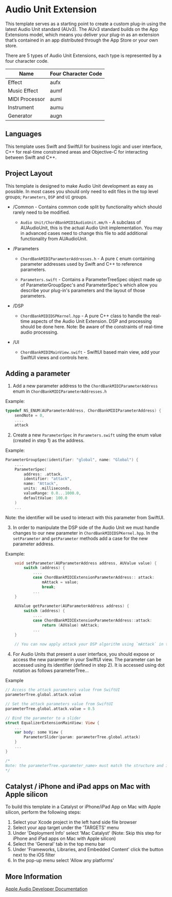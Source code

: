 # Audio Unit Extension
This template serves as a starting point to create a custom plug-in using the latest Audio Unit standard (AUv3). The AUv3 standard builds on the App Extensions model, which means you deliver your plug-in as an extension that’s contained in an app distributed through the App Store or your own store.

There are 5 types of Audio Unit Extensions, each type is represented by a four character code.

|Name|Four Character Code|
|---|---|
|Effect|aufx|
|Music Effect|aumf|
|MIDI Processor|aumi|
|Instrument|aumu|
|Generator|augn|


## Languages
This template uses Swift and SwiftUI for business logic and user interface, C++ for real-time constrained areas and Objective-C for interacting between Swift and C++.

## Project Layout
This template is designed to make Audio Unit development as easy as possible. In most cases you should only need to edit files in the top level groups; `Parameters`, `DSP` and `UI` groups.

* /Common - Contains common code split by functionality which should rarely need to be modified. 
	* `Audio Unit/ChordBankMIDIAudioUnit.mm/h` - A subclass of AUAudioUnit, this is the actual Audio Unit implementation. You may in advanced cases need to change this file to add additional functionality from AUAudioUnit.  
* /Parameters
	* `ChordBankMIDIParameterAddresses.h` - A pure `C` enum containing parameter addresses used by Swift and C++ to reference parameters.
	
	* `Parameters.swift` - Contains a ParameterTreeSpec object made up of ParameterGroupSpec's and ParameterSpec's which allow you describe your plug-in's parameters and the layout of those parameters.

* /DSP
	* `ChordBankMIDIDSPKernel.hpp` - A pure C++ class to handle the real-time aspects of the Audio Unit Extension. DSP and processing should be done here. Note: Be aware of the constraints of real-time audio processing. 
* /UI
	* `ChordBankMIDIMainView.swift` - SwiftUI based main view, add your SwiftUI views and controls here.

## Adding a parameter
1. Add a new parameter address to the `ChordBankMIDIParameterAddress` enum in `ChordBankMIDIParameterAddresses.h` 


Example:

```c
typedef NS_ENUM(AUParameterAddress, ChordBankMIDIParameterAddress) {
	sendNote = 0,
	....
	attack
```

2. Create a new `ParameterSpec` in `Parameters.swift` using the enum value (created in step 1) as the address.

Example:

```swift
ParameterGroupSpec(identifier: "global", name: "Global") {
	....
	ParameterSpec(
		address: .attack,
		identifier: "attack",
		name: "Attack",
		units: .milliseconds,
		valueRange: 0.0...1000.0,
		defaultValue: 100.0
	)
	...
```
Note: the identifier will be used to interact with this parameter from SwiftUI.

3. In order to manipulate the DSP side of the Audio Unit we must handle changes to our new parameter in `ChordBankMIDIDSPKernel.hpp`. In the `setParameter` and `getParameter` methods add a case for the new parameter address.

Example:

```cpp
	void setParameter(AUParameterAddress address, AUValue value) {
		switch (address) {
			....
			case ChordBankMIDIExtensionParameterAddress:: attack:
				mAttack = value;
				break;			
			...
	}
	
	AUValue getParameter(AUParameterAddress address) {
		switch (address) {
			....
			case ChordBankMIDIExtensionParameterAddress::attack:
				return (AUValue) mAttack;
			...
	}
	
	// You can now apply attack your DSP algorithm using `mAttack` in the `process` call. 
```

4. For Audio Units that present a user interface, you should expose or access the new parameter in your SwiftUI view. The parameter can be accessed using its identifier (defined in step 2). It is accessed using dot notation as follows parameterTree.<ParameterGroupSpec Identifier>.<ParameterGroupSpec Identifier>.<ParameterSpec Identifier>

Example

```Swift
// Access the attack parameters value from SwiftUI
parameterTree.global.attack.value

// Set the attack parameters value from SwiftUI
parameterTree.global.attack.value = 0.5

// Bind the parameter to a slider
struct EqualizerExtensionMainView: View {
	...	
	var body: some View {
		ParameterSlider(param: parameterTree.global.attack)
	}
	...
}

/*
Note: the parameterTree.<parameter_name> must match the structure and identifier of the parameter defined in `Parameters.swift`.
*/
```

## Catalyst / iPhone and iPad apps on Mac with Apple silicon
To build this template in a Catalyst or iPhone/iPad App on Mac with Apple silicon, perform the following steps:  

1. Select your Xcode project in the left hand side file browser
2. Select your app target under the 'TARGETS' menu
3. Under 'Deployment Info' select 'Mac Catalyst' (Note: Skip this step for iPhone and iPad apps on Mac with Apple silicon)
4. Select the 'General' tab in the top menu bar
5. Under 'Frameworks, Libraries, and Embedded Content' click the button next to the  iOS filter
6. In the pop-up menu select 'Allow any platforms'

## More Information
[Apple Audio Developer Documentation](https://developer.apple.com/audio/)
